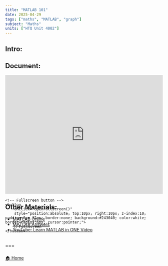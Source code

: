```yaml
---
title: "MATLAB 101"
date: 2025-04-29
tags: ["maths", "MATLAB", "graph"]
subject: "Maths"
units: ["HTQ Unit 4002"]
---
```


## Intro:

## Document:

<div id="pdf-container" style="position: relative; width: 100%; height: 0; padding-top: 75%;">
    <iframe 
        id="pdf-frame"
        src="https://EngineeringShare.github.io/engineering-hub/presentations/Matlab 101.pdf"
        style="position: absolute; top: 0; left: 0; width: 100%; height: 100%; border: none;" 
        allowfullscreen
        webkitallowfullscreen
        mozallowfullscreen>
    </iframe>

    <!-- Fullscreen button -->
    <button 
        onclick="openFullscreen()" 
        style="position:absolute; top:10px; right:10px; z-index:10; padding:6px 12px; border:none; background:#243040; color:white; border-radius:6px; cursor:pointer;">
        ⛶ Fullscreen
    </button>
</div>

<script>
    function openFullscreen() {
        const elem = document.getElementById("pdf-frame");
        if (elem.requestFullscreen) {
            elem.requestFullscreen();
        } else if (elem.webkitRequestFullscreen) { // Safari
            elem.webkitRequestFullscreen();
        } else if (elem.msRequestFullscreen) { // IE11
            elem.msRequestFullscreen();
        }
    }
</script>

## Other Materials:
* [MATLAB Online](https://matlab.mathworks.com/)
* [MATLAB Answers](https://uk.mathworks.com/matlabcentral/answers/index)
* [YouTube: Learn MATLAB in ONE Video](https://www.youtube.com/watch?v=tBWMn4y1Yfo)

## ---
<a href="https://engineeringshare.github.io/engineering-hub">🏠 Home</a>

